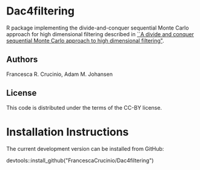 # Dac4filtering

R package implementing the divide-and-conquer sequential Monte Carlo approach for high dimensional filtering described in [``A divide and conquer sequential Monte Carlo approach to high dimensional filtering"](https://arxiv.org/abs/2009.09974).


## Authors

Francesca R. Crucinio, Adam M. Johansen

## License 
This code is distributed under the terms of the CC-BY license.

# Installation Instructions
The current development version can be installed from GitHub:

devtools::install_github("FrancescaCrucinio/Dac4filtering")

